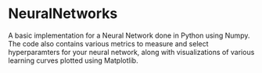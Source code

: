 # NeuralNetworks
A basic implementation for a Neural Network done in Python using Numpy. The code also contains various metrics to measure and select hyperparamters for your neural network, along with visualizations of various learning curves plotted using Matplotlib. 
